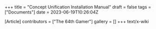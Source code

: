 +++
title = "Concept Unification Installation Manual"
draft = false
tags = ["Documents"]
date = 2023-06-19T10:26:04Z

[Article]
contributors = ["The 64th Gamer"]
gallery = []
+++
text/x-wiki